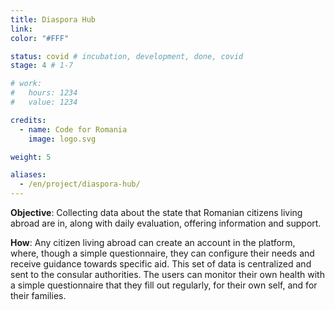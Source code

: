 ```yaml
---
title: Diaspora Hub
link:
color: "#FFF"

status: covid # incubation, development, done, covid
stage: 4 # 1-7

# work:
#   hours: 1234
#   value: 1234

credits:
  - name: Code for Romania
    image: logo.svg

weight: 5

aliases:
  - /en/project/diaspora-hub/
---
```


**Objective**: Collecting data about the state that Romanian citizens living abroad are in, along with daily evaluation, offering information and support.

**How**: Any citizen living abroad can create an account in the platform, where, though a simple questionnaire, they can configure their needs and receive guidance towards specific aid. This set of data is centralized and sent to the consular authorities. The users can monitor their own health with a simple questionnaire that they fill out regularly, for their own self, and for their families. 
